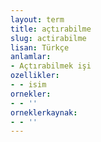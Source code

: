 ```yaml
---
layout: term
title: açtırabilme
slug: actirabilme
lisan: Türkçe
anlamlar:
- Açtırabilmek işi
ozellikler:
- - isim
ornekler:
- - ''
orneklerkaynak:
- - ''
---
```

